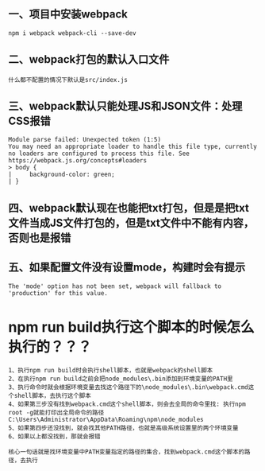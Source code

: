 ## 一、项目中安装webpack
```shell
npm i webpack webpack-cli --save-dev
```

## 二、webpack打包的默认入口文件
```
什么都不配置的情况下默认是src/index.js
```
## 三、webpack默认只能处理JS和JSON文件：处理CSS报错
```
Module parse failed: Unexpected token (1:5)
You may need an appropriate loader to handle this file type, currently no loaders are configured to process this file. See https://webpack.js.org/concepts#loaders
> body {
|     background-color: green;
| }
```

## 四、webpack默认现在也能把txt打包，但是是把txt文件当成JS文件打包的，但是txt文件中不能有内容，否则也是报错

## 五、如果配置文件没有设置mode，构建时会有提示
```
The 'mode' option has not been set, webpack will fallback to 'production' for this value.
```

# npm run build执行这个脚本的时候怎么执行的？？？
```
1、执行npm run build时会执行shell脚本，也就是webpack的shell脚本
2、在执行npm run build之前会把node_modules\.bin添加到环境变量的PATH里
3、执行命令时就会根据环境变量去找这个路径下的\node_modules\.bin\webpack.cmd这个shell脚本，去执行这个脚本
4、如果第三步没有找到webpack.cmd这个shell脚本，则会去全局的命令里找: 执行npm root -g就能打印出全局命令的路径 C:\Users\Administrator\AppData\Roaming\npm\node_modules
5、如果第四步还没找到，就会找其他PATH路径，也就是高级系统设置里的两个环境变量
6、如果以上都没找到，那就会报错

核心一句话就是找环境变量中PATH变量指定的路径的集合，找到webpack.cmd这个脚本的路径，去执行
```